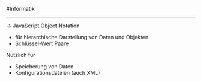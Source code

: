 #Informatik 
***
→ JavaScript Object Notation

- für hierarchische Darstellung von Daten und Objekten
- Schlüssel-Wert Paare

Nützlich für
- Speicherung von Daten
- Konfigurationsdateien (auch XML)